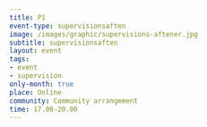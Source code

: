 ```yaml
---
title: P1
event-type: supervisionsaften
image: /images/graphic/supervisions-aftener.jpg
subtitle: supervisionsaften
layout: event
tags:
- event
- supervision
only-month: true
place: Online
community: Community arrangement
time: 17.00-20.00
---
```

